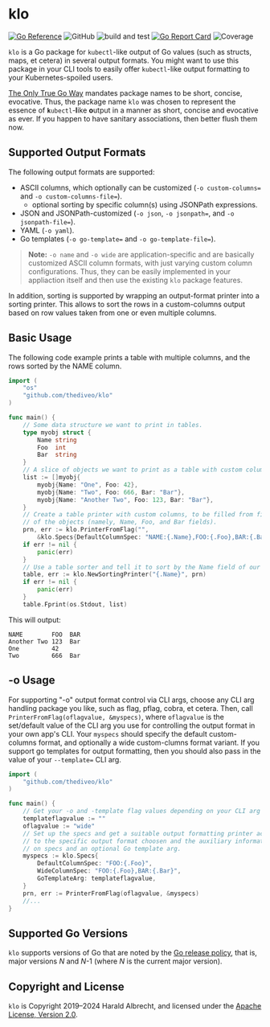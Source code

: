 # klo

[![Go Reference](https://pkg.go.dev/badge/github.com/thediveo/klo.svg)](https://pkg.go.dev/github.com/thediveo/klo)
![GitHub](https://img.shields.io/github/license/thediveo/go-asciitree)
![build and test](https://github.com/TheDiveO/klo/workflows/build%20and%20test/badge.svg?branch=master)
[![Go Report Card](https://goreportcard.com/badge/github.com/thediveo/klo)](https://goreportcard.com/report/github.com/thediveo/klo)
![Coverage](https://img.shields.io/badge/Coverage-95.2%25-brightgreen)

`klo` is a Go package for `kubectl`-like output of Go values (such as structs,
maps, et cetera) in several output formats. You might want to use this package
in your CLI tools to easily offer `kubectl`-like output formatting to your
Kubernetes-spoiled users.

[The Only True Go Way](https://golang.org/doc/effective_go.html#package-names)
mandates package names to be short, concise, evocative. Thus, the package name
`klo` was chosen to represent the essence of **`k`**`ubectl`-**l**ike
**o**utput in a manner as short, concise and evocative as ever. If you happen
to have sanitary associations, then better flush them now.

## Supported Output Formats

The following output formats are supported:

- ASCII columns, which optionally can be customized (`-o custom-columns=` and
  `-o custom-columns-file=`).
  - optional sorting by specific column(s) using JSONPath expressions.
- JSON and JSONPath-customized (`-o json`, `-o jsonpath=`, and `-o
  jsonpath-file=`).
- YAML (`-o yaml`).
- Go templates (`-o go-template=` and `-o go-template-file=`).

> **Note:** `-o name` and `-o wide` are application-specific and are basically
> customized ASCII column formats, with just varying custom column
> configurations. Thus, they can be easily implemented in your appliaction
> itself and then use the existing `klo` package features.

In addition, sorting is supported by wrapping an output-format printer into a
sorting printer. This allows to sort the rows in a custom-columns output based
on row values taken from one or even multiple columns.

## Basic Usage

The following code example prints a table with multiple columns, and the rows
sorted by the NAME column.

```go
import (
    "os"
    "github.com/thediveo/klo"
)

func main() {
    // Some data structure we want to print in tables.
    type myobj struct {
        Name string
        Foo  int
        Bar  string
    }
    // A slice of objects we want to print as a table with custom columns.
    list := []myobj{
        myobj{Name: "One", Foo: 42},
        myobj{Name: "Two", Foo: 666, Bar: "Bar"},
        myobj{Name: "Another Two", Foo: 123, Bar: "Bar"},
    }
    // Create a table printer with custom columns, to be filled from fields
    // of the objects (namely, Name, Foo, and Bar fields).
    prn, err := klo.PrinterFromFlag("",
        &klo.Specs{DefaultColumnSpec: "NAME:{.Name},FOO:{.Foo},BAR:{.Bar}"})
    if err != nil {
        panic(err)
    }
    // Use a table sorter and tell it to sort by the Name field of our column objects.
    table, err := klo.NewSortingPrinter("{.Name}", prn)
    if err != nil {
        panic(err)
    }
    table.Fprint(os.Stdout, list)
```

This will output:

```text
NAME        FOO  BAR
Another Two 123  Bar
One         42
Two         666  Bar
```

## -o Usage

For supporting "-o" output format control via CLI args, choose any CLI arg
handling package you like, such as flag, pflag, cobra, et cetera. Then, call
`PrinterFromFlag(oflagvalue, &myspecs)`, where `oflagvalue` is the set/default
value of the CLI arg you use for controlling the output format in your own app's
CLI. Your `myspecs` should specify the default custom-columns format, and
optionally a wide custom-clumns format variant. If you support go templates for
output formatting, then you should also pass in the value of your `--template=`
CLI arg.

```go
import (
    "github.com/thediveo/klo"
)

func main() {
    // Get your -o and -template flag values depending on your CLI arg toolkit.
    templateflagvalue := ""
    oflagvalue := "wide"
    // Set up the specs and get a suitable output formatting printer according
    // to the specific output format choosen and the auxiliary information given
    // on specs and an optional Go template arg.
    myspecs := klo.Specs{
        DefaultColumnSpec: "FOO:{.Foo}",
        WideColumnSpec: "FOO:{.Foo},BAR:{.Bar}",
        GoTemplateArg: templateflagvalue,
    }
    prn, err := PrinterFromFlag(oflagvalue, &myspecs)
    //...
}
```

## Supported Go Versions

`klo` supports versions of Go that are noted by the [Go release
policy](https://golang.org/doc/devel/release.html#policy), that is, major
versions _N_ and _N_-1 (where _N_ is the current major version).

## Copyright and License

`klo` is Copyright 2019–2024 Harald Albrecht, and licensed under the [Apache
License, Version
2.0](https://github.com/TheDiveO/go-mntinfo/blob/master/LICENSE).
